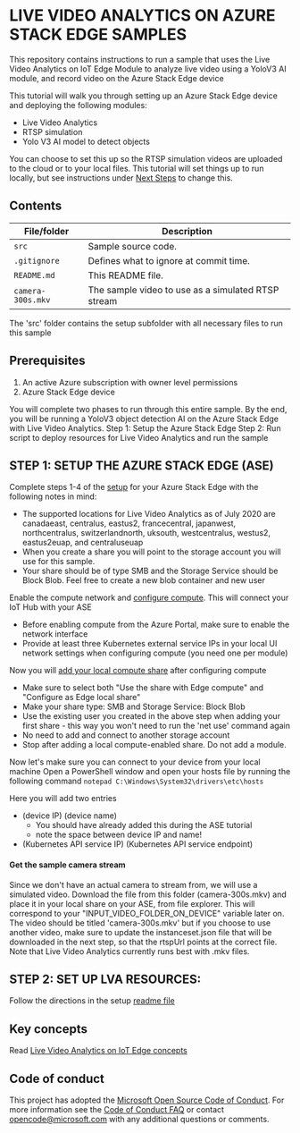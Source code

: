 # LIVE VIDEO ANALYTICS ON AZURE STACK EDGE SAMPLES

This repository contains instructions to run a sample that uses the Live Video Analytics on IoT Edge Module to analyze live video using a YoloV3 AI module, and record video on the Azure Stack Edge device

This tutorial will walk you through setting up an Azure Stack Edge device and deploying the following modules:
- Live Video Analytics
- RTSP simulation
- Yolo V3 AI model to detect objects

You can choose to set this up so the RTSP simulation videos are uploaded to the cloud or to your local files. This tutorial will set things up to run locally, but see instructions under [Next Steps](https://github.com/julialieberman/azure-intelligent-edge-patterns/blob/t-jull-lvasample/Research/lva-ase-sample/src/setup/readme.md) to change this.

## Contents ##

| File/folder       | Description                                |
|----------------------|--------------------------------------------|
| `src`                | Sample source code.                        |
| `.gitignore`         | Defines what to ignore at commit time.     |
| `README.md`          | This README file.                          |
| `camera-300s.mkv`    | The sample video to use as a simulated RTSP stream            |

The 'src' folder contains the setup subfolder with all necessary files to run this sample

## Prerequisites ##

1. An active Azure subscription with owner level permissions
2. Azure Stack Edge device

You will complete two phases to run through this entire sample. By the end, you will be running a YoloV3 object detection AI on the Azure Stack Edge with Live Video Analytics. 
Step 1: Setup the Azure Stack Edge
Step 2: Run script to deploy resources for Live Video Analytics and run the sample

## STEP 1: SETUP THE AZURE STACK EDGE (ASE) ##
Complete steps 1-4 of the [setup](https://docs.microsoft.com/en-us/azure/databox-online/azure-stack-edge-deploy-prep) for your Azure Stack Edge with the following notes in mind:
* The supported locations for Live Video Analytics as of July 2020 are canadaeast, centralus, eastus2, francecentral, japanwest, northcentralus, switzerlandnorth, uksouth, westcentralus, westus2, eastus2euap, and centraluseuap
* When you create a share you will point to the storage account you will use for this sample.
* Your share should be of type SMB and the Storage Service should be Block Blob. Feel free to create a new blob container and new user

Enable the compute network and [configure compute](https://docs.microsoft.com/en-us/azure/databox-online/azure-stack-edge-deploy-configure-compute). This will connect your IoT Hub with your ASE
* Before enabling compute from the Azure Portal, make sure to enable the network interface
* Provide at least three Kubernetes external service IPs in your local UI network settings when configuring compute (you need one per module) 

Now you will [add your local compute share](https://docs.microsoft.com/en-us/azure/databox-online/azure-stack-edge-deploy-configure-compute#add-shares) after configuring compute
* Make sure to select both "Use the share with Edge compute" and "Configure as Edge local share"
* Make your share type: SMB and Storage Service: Block Blob
* Use the existing user you created in the above step when adding your first share - this way you won't need to run the 'net use' command again
* No need to add and connect to another storage account
* Stop after adding a local compute-enabled share. Do not add a module.
	
Now let's make sure you can connect to your device from your local machine
Open a PowerShell window and open your hosts file by running the following command
``` notepad C:\Windows\System32\drivers\etc\hosts ```

Here you will add two entries
* (device IP) (device name)
	* You should have already added this during the ASE tutorial
	* note the space between device IP and name!
* (Kubernetes API service IP) (Kubernetes API service endpoint)

#### Get the sample camera stream
Since we don't have an actual camera to stream from, we will use a simulated video. Download the file from this folder (camera-300s.mkv) and place it in your local share on your ASE, from file explorer. This will correspond to your "INPUT_VIDEO_FOLDER_ON_DEVICE" variable later on. The video should be titled 'camera-300s.mkv' but if you choose to use another video, make sure to update the instanceset.json file that will be downloaded in the next step, so that the rtspUrl points at the correct file. Note that Live Video Analytics currently runs best with .mkv files.

## STEP 2: SET UP LVA RESOURCES: ##

Follow the directions in the setup [readme file](https://github.com/julialieberman/azure-intelligent-edge-patterns/blob/t-jull-lvasample/Research/lva-ase-sample/src/setup/readme.md)


## Key concepts

Read [Live Video Analytics on IoT Edge concepts](https://docs.microsoft.com/en-us/azure/media-services/live-video-analytics-edge/overview)

## Code of conduct

This project has adopted the [Microsoft Open Source Code of Conduct](https://opensource.microsoft.com/codeofconduct/). For more information see the [Code of Conduct FAQ](https://opensource.microsoft.com/codeofconduct/faq/) or
contact [opencode@microsoft.com](mailto:opencode@microsoft.com) with any additional questions or comments.
